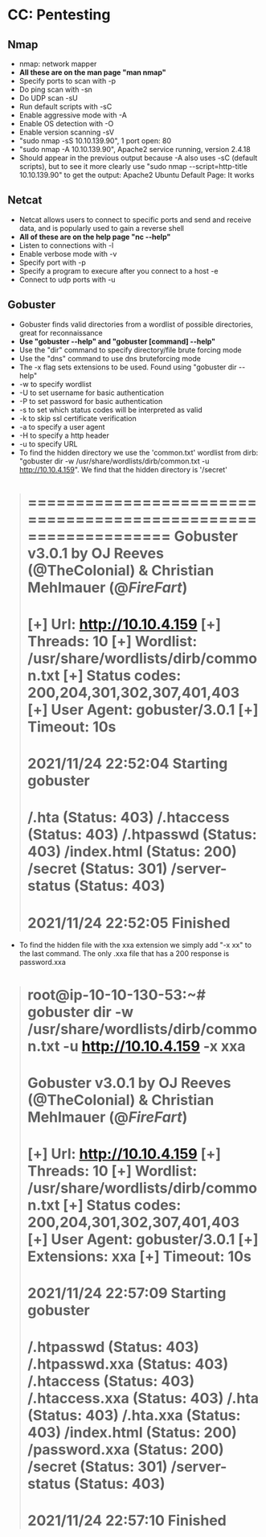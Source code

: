 # CC: Pentesting


## Nmap
- nmap: network mapper
- **All these are on the man page "man nmap"**
- Specify ports to scan with -p
- Do ping scan with -sn
- Do UDP scan -sU
- Run default scripts with -sC
- Enable aggressive mode with -A
- Enable OS detection with -O
- Enable version scanning -sV
- "sudo nmap -sS 10.10.139.90", 1 port open: 80
- "sudo nmap -A 10.10.139.90", Apache2 service running, version 2.4.18
- Should appear in the previous output because -A also uses -sC (default scripts), but to see it more clearly use "sudo nmap --script=http-title 10.10.139.90" to get the output: Apache2 Ubuntu Default Page: It works

## Netcat
- Netcat allows users to connect to specific ports and send and receive data, and is popularly used to gain a reverse shell
- **All of these are on the help page "nc --help"**
- Listen to connections with -l
- Enable verbose mode with -v
- Specify port with -p
- Specify a program to execure after you connect to a host -e
- Connect to udp ports with -u

## Gobuster
- Gobuster finds valid directories from a wordlist of possible directories, great for reconnaissance
- **Use "gobuster --help" and "gobuster [command] --help"**
- Use the "dir" command to specify directory/file brute forcing mode
- Use the "dns" command to use dns bruteforcing mode
- The -x flag sets extensions to be used. Found using "gobuster dir --help"
- -w to specify wordlist
- -U to set username for basic authentication
- -P to set password for basic authentication
- -s to set which status codes will be interpreted as valid
- -k to skip ssl certificate verification
- -a to specify a user agent
- -H to specify a http header
- -u to specify URL
- To find the hidden directory we use the 'common.txt' wordlist from dirb: "gobuster dir -w /usr/share/wordlists/dirb/common.txt -u http://10.10.4.159". We find that the hidden directory is '/secret'
>===============================================================
>Gobuster v3.0.1
>by OJ Reeves (@TheColonial) & Christian Mehlmauer (@_FireFart_)
>===============================================================
>[+] Url:            http://10.10.4.159
>[+] Threads:        10
>[+] Wordlist:       /usr/share/wordlists/dirb/common.txt
>[+] Status codes:   200,204,301,302,307,401,403
>[+] User Agent:     gobuster/3.0.1
>[+] Timeout:        10s
>===============================================================
>2021/11/24 22:52:04 Starting gobuster
>===============================================================
>/.hta (Status: 403)
>/.htaccess (Status: 403)
>/.htpasswd (Status: 403)
>/index.html (Status: 200)
>/secret (Status: 301)
>/server-status (Status: 403)
>===============================================================
>2021/11/24 22:52:05 Finished
>===============================================================

- To find the hidden file with the xxa extension we simply add "-x xx" to the last command. The only .xxa file that has a 200 response is password.xxa
>root@ip-10-10-130-53:~# gobuster dir -w /usr/share/wordlists/dirb/common.txt -u http://10.10.4.159 -x xxa
>===============================================================
>Gobuster v3.0.1
>by OJ Reeves (@TheColonial) & Christian Mehlmauer (@_FireFart_)
>===============================================================
>[+] Url:            http://10.10.4.159
>[+] Threads:        10
>[+] Wordlist:       /usr/share/wordlists/dirb/common.txt
>[+] Status codes:   200,204,301,302,307,401,403
>[+] User Agent:     gobuster/3.0.1
>[+] Extensions:     xxa
>[+] Timeout:        10s
>===============================================================
>2021/11/24 22:57:09 Starting gobuster
>===============================================================
>/.htpasswd (Status: 403)
>/.htpasswd.xxa (Status: 403)
>/.htaccess (Status: 403)
>/.htaccess.xxa (Status: 403)
>/.hta (Status: 403)
>/.hta.xxa (Status: 403)
>/index.html (Status: 200)
>/password.xxa (Status: 200)
>/secret (Status: 301)
>/server-status (Status: 403)
>===============================================================
>2021/11/24 22:57:10 Finished
>===============================================================
